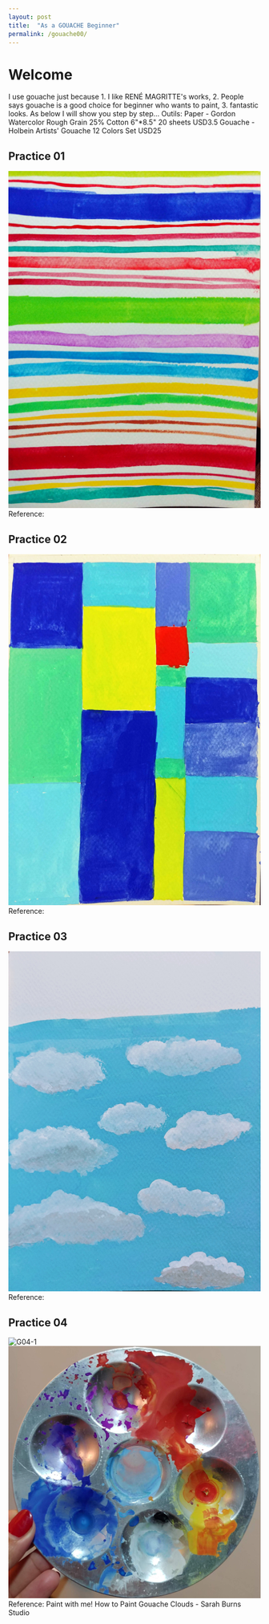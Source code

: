 ```yaml
---
layout: post
title:  "As a GOUACHE Beginner"
permalink: /gouache00/
---
```


# Welcome

I use gouache just because 1. I like RENÉ MAGRITTE's works, 2. People says gouache is a good choice for beginner who wants to paint, 3. fantastic looks.
As below I will show you step by step...
Outils:
Paper - Gordon Watercolor Rough Grain 25% Cotton 6"*8.5" 20 sheets USD3.5
Gouache - Holbein Artists' Gouache 12 Colors Set USD25

## Practice 01

![G01](/assets/20200112_01.jpg)
Reference: 

## Practice 02

![G02](/assets/20200112_02.jpg)
Reference: 

## Practice 03

![G03](/assets/20200112_03.jpg)
Reference: 

## Practice 04

![G04-1](/assets/20200112_04.jpg)
![G04-2](/assets/20200112_05.jpg)
Reference: Paint with me! How to Paint Gouache Clouds - Sarah Burns Studio
